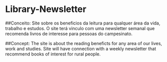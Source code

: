 # Library-Newsletter

##Conceito:
Site sobre os beneficios da leitura para qualquer área da vida, trabalho e estudos.
O site terá vinculo com uma newsletter semanal que recomenda livros de interesse para pessoas do campesinato.

##Concept:
The site is about the reading beneficts for any area of our lives, work and studies.
Site will have connection with a weekly newsletter that recommend books of interest for rural people.
